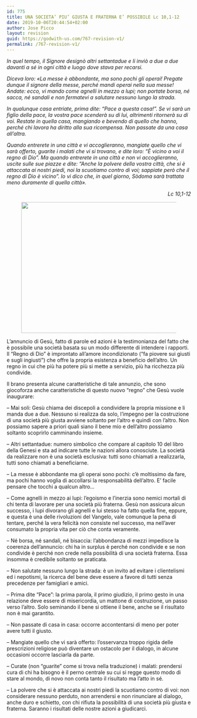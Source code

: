 ```yaml
---
id: 775
title: UNA SOCIETA’ PIU’ GIUSTA E FRATERNA E’ POSSIBILE Lc 10,1-12
date: 2019-10-06T20:44:54+02:00
author: Jose Picco
layout: revision
guid: https://godwith-us.com/767-revision-v1/
permalink: /767-revision-v1/
---
```

_In quel tempo, il Signore designò altri settantadue e li inviò a due a due davanti a sé in ogni città e luogo dove stava per recarsi._

_Diceva loro: «La messe è abbondante, ma sono pochi gli operai! Pregate dunque il signore della messe, perché mandi operai nella sua messe! Andate: ecco, vi mando come agnelli in mezzo a lupi; non portate borsa, né sacca, né sandali e non fermatevi a salutare nessuno lungo la strada._

_In qualunque casa entriate, prima dite: “Pace a questa casa!”. Se vi sarà un figlio della pace, la vostra pace scenderà su di lui, altrimenti ritornerà su di voi. Restate in quella casa, mangiando e bevendo di quello che hanno, perché chi lavora ha diritto alla sua ricompensa. Non passate da una casa all’altra._

_Quando entrerete in una città e vi accoglieranno, mangiate quello che vi sarà offerto, guarite i malati che vi si trovano, e dite loro: “È vicino a voi il regno di Dio”. Ma quando entrerete in una città e non vi accoglieranno, uscite sulle sue piazze e dite: “Anche la polvere della vostra città, che si è attaccata ai nostri piedi, noi la scuotiamo contro di voi; sappiate però che il regno di Dio è vicino”. Io vi dico che, in quel giorno, Sòdoma sarà trattata meno duramente di quella città»._

<p style="text-align:right">
  <em>Lc 10,1-12</em>
</p><figure class="wp-block-image is-resized">

<img src="https://godwith-us.com/wp-content/uploads/2019/10/Clima.jpg" alt="" class="wp-image-769" width="588" height="357" srcset="https://incercadidio.com/wp-content/uploads/2019/10/Clima.jpg 482w, https://incercadidio.com/wp-content/uploads/2019/10/Clima-300x182.jpg 300w, https://incercadidio.com/wp-content/uploads/2019/10/Clima-330x200.jpg 330w" sizes="(max-width: 588px) 100vw, 588px" /> </figure> 

L’annuncio di Gesù, fatto di parole ed azioni è la testimonianza del fatto che è possibile una società basata su un modo differente di intendere i rapporti. Il “Regno di Dio” è improntato all’amore incondizionato (“fa piovere sui giusti e sugli ingiusti”) che offre la propria esistenza a beneficio dell’altro. Un regno in cui che più ha potere più si mette a servizio, più ha ricchezza più condivide.

Il brano presenta alcune caratteristiche di tale annunzio, che sono giocoforza anche caratteristiche di questo nuovo “regno” che Gesù vuole inaugurare:

&#8211; Mai soli: Gesù chiama dei discepoli a condividere la propria missione e li manda due a due. Nessuno si realizza da solo, l’impegno per la costruzione di una società più giusta avviene soltanto per l’altro e quindi con l’altro. Non possiamo sapere a priori quali siano il bene mio e dell’altro possiamo soltanto scoprirlo camminando insieme.

&#8211; Altri settantadue: numero simbolico che compare al capitolo 10 del libro della Genesi e sta ad indicare tutte le nazioni allora conosciute. La società da realizzare non è una società esclusiva: tutti sono chiamati a realizzarla, tutti sono chiamati a beneficiarne.

&#8211; La messe è abbondante ma gli operai sono pochi: c’è moltissimo da fare, ma pochi hanno voglia di accollarsi la responsabilità dell’altro. E’ facile pensare che tocchi a qualcun altro…

&#8211; Come agnelli in mezzo ai lupi: l’egoismo e l’inerzia sono nemici mortali di chi tenta di lavorare per una società più fraterna. Gesù non assicura alcun successo, i lupi divorano gli agnelli e lui stesso ha fatto quella fine, eppure, e questa è una delle rivoluzioni del Vangelo, vale comunque la pena di tentare, perché la vera felicità non consiste nel successo, ma nell’aver consumato la propria vita per ciò che conta veramente.

&#8211; Né borsa, né sandali, né bisaccia: l’abbondanza di mezzi impedisce la coerenza dell’annuncio: chi ha in surplus è perché non condivide e se non condivide è perché non crede nella possibilità di una società fraterna. Essa insomma è credibile soltanto se praticata.

&#8211; Non salutate nessuno lungo la strada: è un invito ad evitare i clientelismi ed i nepotismi, la ricerca del bene deve essere a favore di tutti senza precedenze per famigliari e amici.

&#8211; Prima dite “Pace”: la prima parola, il primo giudizio, il primo gesto in una relazione deve essere di misericordia, un mattone di costruzione, un passo verso l’altro. Solo seminando il bene si ottiene il bene, anche se il risultato non è mai garantito.

&#8211; Non passate di casa in casa: occorre accontentarsi di meno per poter avere tutti il giusto.

&#8211; Mangiate quello che vi sarà offerto: l’osservanza troppo rigida delle prescrizioni religiose può diventare un ostacolo per il dialogo, in alcune occasioni occorre lasciarla da parte.

&#8211; Curate (non “guarite” come si trova nella traduzione) i malati: prendersi cura di chi ha bisogno è il perno centrale su cui si regge questo modo di stare al mondo, di novo non conta tanto il risultato ma l’atto in sé.

&#8211; La polvere che si è attaccata ai nostri piedi la scuotiamo contro di voi: non considerare nessuno perduto, non arrendersi e non rinunciare al dialogo, anche duro e schietto, con chi rifiuta la possibilità di una società più giusta e fraterna. Saranno i risultati delle nostre azioni a giudicarci.